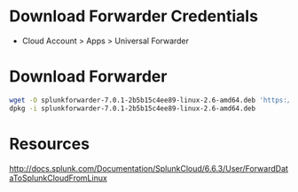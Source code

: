 





# Download Forwarder Credentials
- Cloud Account > Apps > Universal Forwarder

# Download Forwarder
```bash
wget -O splunkforwarder-7.0.1-2b5b15c4ee89-linux-2.6-amd64.deb 'https://www.splunk.com/bin/splunk/DownloadActivityServlet?architecture=x86_64&platform=linux&version=7.0.1&product=universalforwarder&filename=splunkforwarder-7.0.1-2b5b15c4ee89-linux-2.6-amd64.deb&wget=true'
dpkg -i splunkforwarder-7.0.1-2b5b15c4ee89-linux-2.6-amd64.deb
```

# Resources
http://docs.splunk.com/Documentation/SplunkCloud/6.6.3/User/ForwardDataToSplunkCloudFromLinux